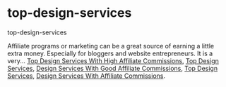 # top-design-services
top-design-services

Affiliate programs or marketing can be a great source of earning a little extra money. Especially for bloggers and website entrepreneurs. It is a very...
[Top Design Services With High Affiliate Commissions](https://geekeasier.com/top-design-services-with-great-affiliate-commissions/8710/),
[Top Design Services](https://geekeasier.com/top-design-services-with-great-affiliate-commissions/8710/),
[Design Services With Good Affiliate Commissions](https://geekeasier.com/top-design-services-with-great-affiliate-commissions/8710/),
[Top Design Services](https://geekeasier.com/top-design-services-with-great-affiliate-commissions/8710/),
[Design Services With Affiliate Commissions](https://geekeasier.com/top-design-services-with-great-affiliate-commissions/8710/).
